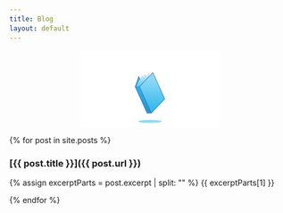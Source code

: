 ```yaml
---
title: Blog
layout: default
---
```


<img src="/assets/images/blog.gif" width="50%" style="max-width: 300px; margin-left: auto; margin-right: auto; display: block"/>

{% for post in site.posts %}
### [{{ post.title }}]({{ post.url }})

{% assign excerptParts = post.excerpt | split: "<!-- excerpt-start -->" %}
{{ excerptParts[1] }}

{% endfor %}

